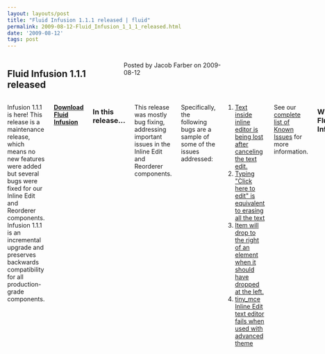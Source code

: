 ```yaml
---
layout: layouts/post
title: "Fluid Infusion 1.1.1 released | fluid"
permalink: 2009-08-12-Fluid_Infusion_1_1_1_released.html
date: '2009-08-12'
tags: post
---
```

<section class="row">
   <div class="medium-6 columns">
      <h2 class="fluid-web-emphasized-text">Fluid Infusion 1.1.1 released</h2>
      <p class="fluid-web-news-post-meta">
         Posted by Jacob Farber on 2009-08-12
      </p>
   </div>
   <div class="medium-6 columns">
      <p>Infusion 1.1.1 is here! This release is a maintenance release, which means no new features were added but several
         bugs were fixed for our Inline Edit and Reorderer components. Infusion 1.1.1 is an incremental upgrade and preserves
         backwards compatibility for all production-grade components.
      </p>
      <p><strong> <a href="https://github.com/fluid-project/infusion">Download Fluid Infusion</a> </strong></p>
      <h3>In this release...</h3>
      <p>This release was mostly bug fixing, addressing important issues in the Inline Edit and Reorderer components.</p>
      <p>Specifically, the following bugs are a sample of some of the issues addressed:</p>
      <ol>
         <li> <a href="http://issues.fluidproject.org/browse/FLUID-3077">Text inside inline editor is being lost after
          canceling
            the text edit.</a>
         </li>
         <li>
            <a href="http://issues.fluidproject.org/browse/FLUID-1320">Typing &quot;Click here to edit&quot; is equivalent to erasing all the text</a>
         </li>
         <li> <a href="http://issues.fluidproject.org/browse/FLUID-2967">Item will drop to the right of an element when it should have dropped at the left.
            </a>
         </li>
         <li><a href="http://issues.fluidproject.org/browse/FLUID-3054">tiny_mce Inline Edit text editor fails when used with advanced theme</a></li>
      </ol>
      <p>See our <a href="http://issues.fluidproject.org/secure/IssueNavigator.jspa?mode=hide&requestId=10251">complete list
         of Known Issues</a> for more information.
      </p>
      <h3>What is Fluid Infusion?</h3>
      <p>Fluid Infusion is an application framework for building usable and accessible user interfaces with JavaScript. Built
         on top of jQuery, Infusion takes a different approach to client-side development. At heart, Infusion is an open
        architecture
         designed to put you back in control of your application’s user experience. It includes a growing collection
          of UI components
         —reusable interactions that go deeper than most widgets. Created by a community of developers and interaction
          designers,
         Infusion components are built from the ground up with accessibility in mind. All of our designs can be used with
         assistive technologies, are fully controllable with the keyboard, and can be transformed to suit your users’
          personal
         needs.
      </p>
      <p>Fluid Infusion includes a collection of our UI components, tutorials to help you get started,
       solid APIs to help you
         dive in, and the community to lend a hand.
      </p>
   </div>
</section>
